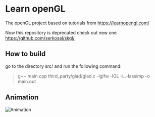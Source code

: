 # Learn openGL
The openGL project based on tutorials from https://learnopengl.com/

Now this repository is deprecated check out new one https://github.com/serkosal/skgl/


## How to build
go to the directory src/ and run the following command:
>g++ main.cpp third_party/glad/glad.c -lglfw -lGL -L.-lassimp -o main.out

## Animation
![Animation](https://github.com/serkosal/learn-opengl/blob/main/animation.gif?raw=true)
